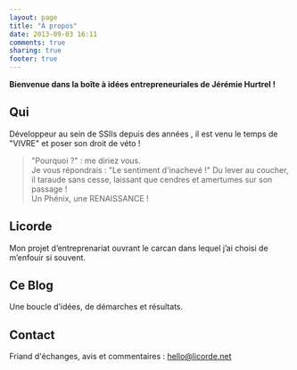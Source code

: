 ```yaml
---
layout: page
title: "À propos"
date: 2013-09-03 16:11
comments: true
sharing: true
footer: true
---
```

**Bienvenue dans la boîte à idées entrepreneuriales de Jérémie Hurtrel !**

## Qui

Développeur au sein de SSIIs depuis des années , il est venu le temps de "VIVRE" et poser son droit de véto !

> "Pourquoi ?" : me diriez vous.  
> Je vous répondrais : "Le sentiment d'inachevé !"
> Du lever au coucher, il taraude sans cesse, laissant que cendres et amertumes sur son passage !  
> Un Phénix, une RENAISSANCE !

## Licorde

Mon projet d’entreprenariat ouvrant le carcan dans lequel j’ai choisi de m’enfouir si souvent.

## Ce Blog

Une boucle d’idées, de démarches et résultats.

## Contact

Friand d'échanges, avis et commentaires : hello@licorde.net






